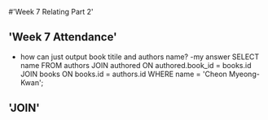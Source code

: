
#'Week 7 Relating Part 2'

## 'Week 7 Attendance'
- how can just output book titile and authors name?
-my answer SELECT name FROM authors
JOIN authored ON authored.book_id = books.id
JOIN books ON books.id = authors.id
WHERE name = 'Cheon Myeong-Kwan';


## 'JOIN'
